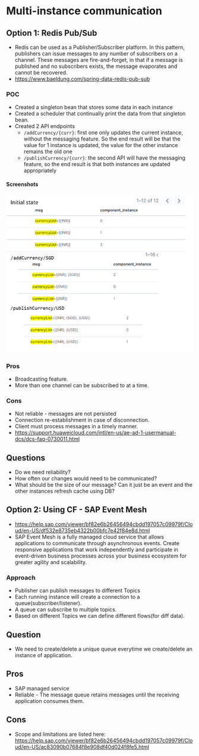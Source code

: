 # Multi-instance communication

## Option 1: Redis Pub/Sub
* Redis can be used as a Publisher/Subscriber platform. In this pattern, publishers can issue messages to any number of 
subscribers on a channel. These messages are fire-and-forget, in that if a message is published and no subscribers exists, 
the message evaporates and cannot be recovered.
* https://www.baeldung.com/spring-data-redis-pub-sub

### POC
* Created a singleton bean that stores some data in each instance
* Created a scheduler that continually print the data from that singleton bean.
* Created 2 API endpoints 
   * `/addCurrency/{curr}`: first one only updates the current instance, without the messaging feature. So the end result will be that the value 
     for 1 instance is updated, the value for the other instance remains the old one 
   * `/publishCurrency/{curr}`: the second API will have the messaging feature, so the end result is that both instances are updated appropriately

#### Screenshots
![](img/redis-pubsub.png)


### Pros
* Broadcasting feature. 
* More than one channel can be subscribed to at a time.

### Cons
* Not reliable - messages are not persisted
* Connection re-establishment in case of disconnection.
* Client must process messages in a timely manner.
* https://support.huaweicloud.com/intl/en-us/ae-ad-1-usermanual-dcs/dcs-faq-0730011.html

## Questions
* Do we need reliability?
* How often our changes would need to be communicated?
* What should be the size of our message? Can it just be an event and the other instances refresh cache using DB?

## Option 2: Using CF - SAP Event Mesh
* https://help.sap.com/viewer/bf82e6b26456494cbdd197057c09979f/Cloud/en-US/df532e8735eb4322b00bfc7e42f84e8d.html
* SAP Event Mesh is a fully managed cloud service that allows applications to communicate through asynchronous events. 
Create responsive applications that work independently and participate in event-driven business processes across your 
business ecosystem for greater agility and scalability.

### Approach
* Publisher can publish messages to different Topics
* Each running instance will create a connection to a queue(subscriber/listener). 
* A queue can subscribe to multiple topics.
* Based on different Topics we can define different flows(for diff data).

## Question
* We need to create/delete a unique queue everytime we create/delete an instance of application.

## Pros
* SAP managed service
* Reliable - The message queue retains messages until the receiving application consumes them.

## Cons
* Scope and limitations are listed here: https://help.sap.com/viewer/bf82e6b26456494cbdd197057c09979f/Cloud/en-US/ac83090b07684f8e908df40d024f8fe5.html
